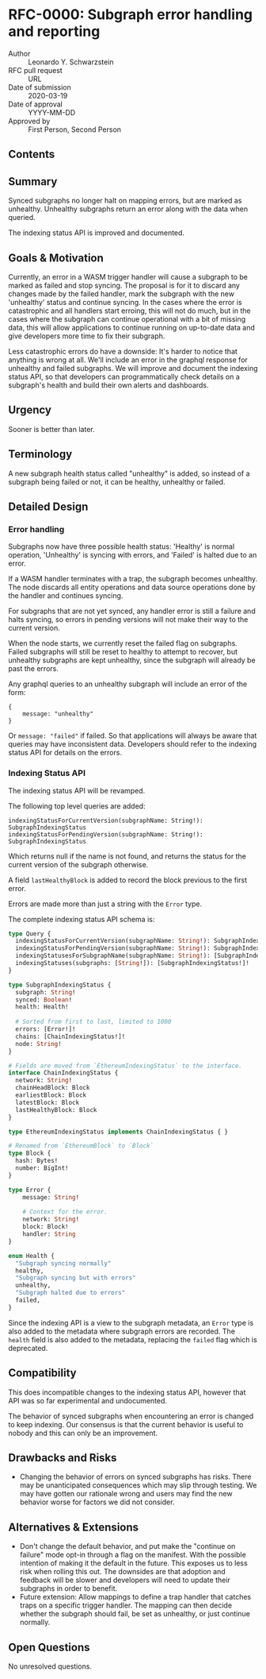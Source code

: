 # RFC-0000: Subgraph error handling and reporting

<dl>
  <dt>Author</dt>
  <dd>Leonardo Y. Schwarzstein</dd>
    <dt>RFC pull request</dt>
  <dd>URL</dd>

  <dt>Date of submission</dt>
  <dd>2020-03-19</dd>

  <dt>Date of approval</dt>
  <dd>YYYY-MM-DD</dd>

  <dt>Approved by</dt>
  <dd>First Person, Second Person</dd>
</dl>

## Contents

<!-- toc -->

## Summary

Synced subgraphs no longer halt on mapping errors, but are marked as unhealthy. Unhealthy subgraphs return an error along with the data when queried.

The indexing status API is improved and documented.

## Goals & Motivation

Currently, an error in a WASM trigger handler will cause a subgraph to be marked as failed and stop syncing. The proposal is for it to discard any changes made by the failed handler, mark the subgraph with the new 'unhealthy' status and continue syncing. In the cases where the error is catastrophic and all handlers start erroing, this will not do much, but in the cases where the subgraph can continue operational with a bit of missing data, this will allow applications to continue running on up-to-date data and give developers more time to fix their subgraph.

Less catastrophic errors do have a downside: It's harder to notice that anything is wrong at all. We'll include an error in the graphql response for unhealthy and failed subgraphs. We will improve and document the indexing status API, so that developers can programmatically check details on a subgraph's health and build their own alerts and dashboards.

## Urgency

Sooner is better than later.

## Terminology

A new subgraph health status called "unhealthy" is added, so instead of a subgraph being failed or not, it can be healthy, unhealthy or failed.

## Detailed Design

### Error handling

Subgraphs now have three possible health status: 'Healthy' is normal operation, 'Unhealthy' is syncing with errors, and 'Failed' is halted due to an error.

If a WASM handler terminates with a trap, the subgraph becomes unhealthy. The node discards all entity operations and data source operations done by the handler and continues syncing.

For subgraphs that are not yet synced, any handler error is still a failure and halts syncing, so errors in pending versions will not make their way to the current version. 

When the node starts, we currently reset the failed flag on subgraphs. Failed subgraphs will still be reset to healthy to attempt to recover, but unhealthy subgraphs are kept unhealthy, since the subgraph will already be past the errors.

Any graphql queries to an unhealthy subgraph will include an error of the form:

```
{
	message: "unhealthy"
}
```

Or `message: "failed"` if failed. So that applications will always be aware that queries may have inconsistent data. Developers should refer to the indexing status API for details on the errors.

### Indexing Status API

The indexing status API will be revamped.

The following top level queries are added:

    indexingStatusForCurrentVersion(subgraphName: String!): SubgraphIndexingStatus
    indexingStatusForPendingVersion(subgraphName: String!): SubgraphIndexingStatus

Which returns null if the name is not found, and returns the status for the current version of the subgraph otherwise.

A field `lastHealthyBlock`  is added to record the block previous to the first error.

Errors are made more than just a string with the `Error` type.

The complete indexing status API schema is:

```graphql
type Query {
  indexingStatusForCurrentVersion(subgraphName: String!): SubgraphIndexingStatus
  indexingStatusForPendingVersion(subgraphName: String!): SubgraphIndexingStatus
  indexingStatusesForSubgraphName(subgraphName: String!): [SubgraphIndexingStatus!]!
  indexingStatuses(subgraphs: [String!]): [SubgraphIndexingStatus!]!
}

type SubgraphIndexingStatus {
  subgraph: String!
  synced: Boolean!
  health: Health!
  
  # Sorted from first to last, limited to 1000
  errors: [Error!]!
  chains: [ChainIndexingStatus!]!
  node: String!
}

# Fields are moved from `EthereumIndexingStatus` to the interface.
interface ChainIndexingStatus {
  network: String!
  chainHeadBlock: Block
  earliestBlock: Block
  latestBlock: Block
  lastHealthyBlock: Block
}

type EthereumIndexingStatus implements ChainIndexingStatus { }

# Renamed from `EthereumBlock` to `Block`
type Block {
  hash: Bytes!
  number: BigInt!
}

type Error {
	message: String!
	
	# Context for the error.
	network: String!
	block: Block!
	handler: String
}

enum Health {
  "Subgraph syncing normally"
  healthy,
  "Subgraph syncing but with errors"
  unhealthy,
  "Subgraph halted due to errors"
  failed,
}
```

Since the indexing API is a view to the subgraph metadata, an `Error` type is also added to the metadata where subgraph errors are recorded. The `health` field is also added to the metadata, replacing the  `failed` flag which is deprecated.

## Compatibility

This does incompatible changes to the indexing status API, however that API was so far experimental and undocumented.

The behavior of synced subgraphs when encountering an error is changed to keep indexing. Our consensus is that the current behavior is useful to nobody and this can only be an improvement.

## Drawbacks and Risks

- Changing the behavior of errors on synced subgraphs has risks. There may be unanticipated consequences which may slip through testing. We may have gotten our rationale wrong and users may find the new behavior worse for factors we did not consider.

## Alternatives & Extensions

- Don't change the default behavior, and put make the "continue on failure" mode opt-in through a flag on the manifest. With the possible intention of making it the default in the future. This exposes us to less risk when rolling this out. The downsides are that adoption and feedback will be slower and developers will need to update their subgraphs in order to benefit.
- Future extension: Allow mappings to define a trap handler that catches traps on a specific trigger handler. The mapping can then decide whether the subgraph should fail, be set as unhealthy, or just continue normally.

## Open Questions

No unresolved questions.

